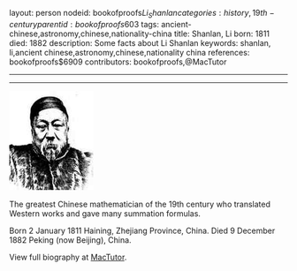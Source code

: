 layout: person
nodeid: bookofproofs$Li_Shanlan
categories: history,19th-century
parentid: bookofproofs$603
tags: ancient-chinese,astronomy,chinese,nationality-china
title: Shanlan, Li
born: 1811
died: 1882
description: Some facts about Li Shanlan
keywords: shanlan, li,ancient chinese,astronomy,chinese,nationality china
references: bookofproofs$6909
contributors: bookofproofs,@MacTutor

---


---

![Li_Shanlan.jpg](https://github.com/bookofproofs/bookofproofs.github.io/blob/main/_sources/_assets/images/portraits/Li_Shanlan.jpg?raw=true)

The greatest Chinese mathematician of the 19th century who translated Western works and gave many summation formulas.

Born 2 January 1811 Haining, Zhejiang Province, China. Died 9 December 1882 Peking (now Beijing), China.


View full biography at [MacTutor](https://mathshistory.st-andrews.ac.uk/Biographies/Li_Shanlan/).